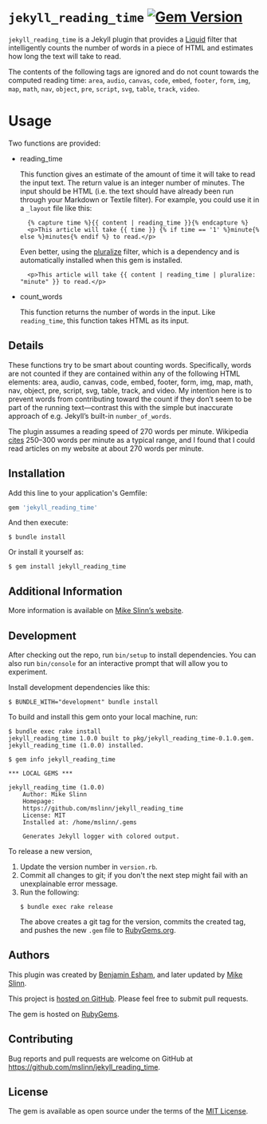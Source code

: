 `jekyll_reading_time`
[![Gem Version](https://badge.fury.io/rb/jekyll_reading_time.svg)](https://badge.fury.io/rb/jekyll_reading_time)
===========

`jekyll_reading_time` is a Jekyll plugin that provides a [Liquid](http://www.liquidmarkup.org/) filter that intelligently counts the number of words in a piece of HTML and estimates how long the text will take to read.

The contents of the following tags are ignored and do not count towards the computed reading time:
`area`, `audio`, `canvas`, `code`, `embed`, `footer`, `form`, `img`, `map`, `math`, `nav`, `object`, `pre`, `script`, `svg`, `table`, `track`, `video`.


# Usage

Two functions are provided:

* reading\_time

  This function gives an estimate of the amount of time it will take to read the input text. The return value is an integer number of minutes. The input should be HTML (i.e. the text should have already been run through your Markdown or Textile filter). For example, you could use it in a `_layout` file like this:

        {% capture time %}{{ content | reading_time }}{% endcapture %}
        <p>This article will take {{ time }} {% if time == '1' %}minute{% else %}minutes{% endif %} to read.</p>

  Even better, using the [pluralize](https://github.com/bdesham/pluralize) filter, which is a dependency and is automatically installed when this gem is installed.

        <p>This article will take {{ content | reading_time | pluralize: "minute" }} to read.</p>

* count\_words

  This function returns the number of words in the input. Like `reading_time`, this function takes HTML as its input.

## Details

These functions try to be smart about counting words. Specifically, words are not counted if they are contained within any of the following HTML elements: area, audio, canvas, code, embed, footer, form, img, map, math, nav, object, pre, script, svg, table, track, and video. My intention here is to prevent words from contributing toward the count if they don’t seem to be part of the running text—contrast this with the simple but inaccurate approach of e.g. Jekyll’s built-in `number_of_words`.

The plugin assumes a reading speed of 270 words per minute. Wikipedia [cites](https://en.wikipedia.org/w/index.php?title=Words_per_minute&oldid=569027766#Reading_and_comprehension) 250–300 words per minute as a typical range, and I found that I could read articles on my website at about 270 words per minute.

## Installation

Add this line to your application's Gemfile:

```ruby
gem 'jekyll_reading_time'
```

And then execute:

    $ bundle install

Or install it yourself as:

    $ gem install jekyll_reading_time


## Additional Information
More information is available on
[Mike Slinn&rsquo;s website](https://www.mslinn.com/blog/2020/10/03/jekyll-plugins.html).


## Development

After checking out the repo, run `bin/setup` to install dependencies. You can also run `bin/console` for an interactive prompt that will allow you to experiment.

Install development dependencies like this:
```
$ BUNDLE_WITH="development" bundle install
```

To build and install this gem onto your local machine, run:
```shell
$ bundle exec rake install
jekyll_reading_time 1.0.0 built to pkg/jekyll_reading_time-0.1.0.gem.
jekyll_reading_time (1.0.0) installed.

$ gem info jekyll_reading_time

*** LOCAL GEMS ***

jekyll_reading_time (1.0.0)
    Author: Mike Slinn
    Homepage:
    https://github.com/mslinn/jekyll_reading_time
    License: MIT
    Installed at: /home/mslinn/.gems

    Generates Jekyll logger with colored output.
```

To release a new version,
  1. Update the version number in `version.rb`.
  2. Commit all changes to git; if you don't the next step might fail with an unexplainable error message.
  3. Run the following:
     ```shell
     $ bundle exec rake release
     ```
     The above creates a git tag for the version, commits the created tag,
     and pushes the new `.gem` file to [RubyGems.org](https://rubygems.org).


## Authors

This plugin was created by [Benjamin Esham](https://esham.io),
and later updated by [Mike Slinn](https://mslinn.com).

This project is [hosted on GitHub](https://github.com/mslinn/jekyll_reading_time). Please feel free to submit pull requests.

The gem is hosted on [RubyGems](https://rubygems.org).


## Contributing

Bug reports and pull requests are welcome on GitHub at https://github.com/mslinn/jekyll_reading_time.


## License

The gem is available as open source under the terms of the [MIT License](https://opensource.org/licenses/MIT).
